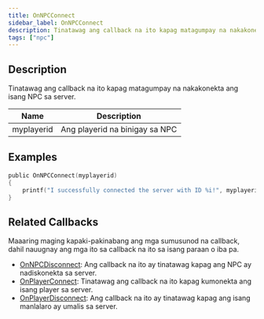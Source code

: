 ```yaml
---
title: OnNPCConnect
sidebar_label: OnNPCConnect
description: Tinatawag ang callback na ito kapag matagumpay na nakakonekta ang isang NPC sa server.
tags: ["npc"]
---
```


## Description

Tinatawag ang callback na ito kapag matagumpay na nakakonekta ang isang NPC sa server.

| Name         | Description                                        |
| ------------ | -------------------------------------------------- |
| myplayerid   | Ang playerid na binigay sa NPC                     |

## Examples

```c
public OnNPCConnect(myplayerid)
{
    printf("I successfully connected the server with ID %i!", myplayerid);
}
```

## Related Callbacks

Maaaring maging kapaki-pakinabang ang mga sumusunod na callback, dahil nauugnay ang mga ito sa callback na ito sa isang paraan o iba pa.

- [OnNPCDisconnect](OnNPCDisconnect): Ang callback na ito ay tinatawag kapag ang NPC ay nadiskonekta sa server.
- [OnPlayerConnect](OnPlayerConnect): Tinatawag ang callback na ito kapag kumonekta ang isang player sa server.
- [OnPlayerDisconnect](OnPlayerDisconnect): Ang callback na ito ay tinatawag kapag ang isang manlalaro ay umalis sa server.